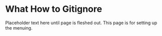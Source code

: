 # What How to Gitignore

Placeholder text here until page is fleshed out. This page is for setting up the menuing.